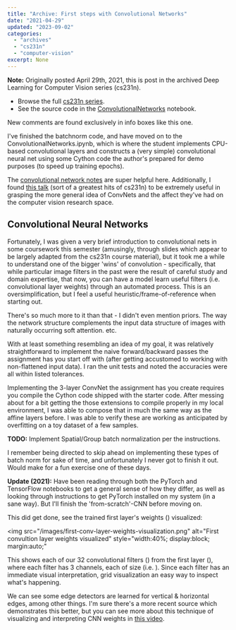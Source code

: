 ```yaml
---
title: "Archive: First steps with Convolutional Networks"
date: "2021-04-29"
updated: "2023-09-02"
categories:
  - "archives"
  - "cs231n"
  - "computer-vision"
excerpt: None
---
```


<script>
    import Info from '$lib/components/Info.svelte'
    import Katex from '$lib/components/Katex.svelte'

    const W="W_1 \\in \ℝ^\{F \\times C \\times H \\times W\} = \ℝ^\{32 \\times 3 \\times 32 \\times 32\}"
</script>

<Info>

**Note:** Originally posted April 29th, 2021, this is post <Katex math="7/20"/> in the archived Deep Learning for Computer Vision series (cs231n). 
* Browse the full [cs231n series](/blog/category/cs231n).
* See the source code in the [ConvolutionalNetworks](https://github.com/pgiardiniere/cs231n/blob/main/assignment2/ConvolutionalNetworks.ipynb) notebook.

New comments are found exclusively in info boxes like this one.

</Info>

I've finished the batchnorm code, and have moved on to the ConvolutionalNetworks.ipynb, which is where the student implements CPU-based convolutional layers and constructs a (very simple) convolutional neural net using some Cython code the author's prepared for demo purposes (to speed up training epochs).

The [convolutional network notes](https://cs231n.github.io/convolutional-networks/) are super helpful here. Additionally, I found [this talk](https://www.youtube.com/watch?v=u6aEYuemt0M) (sort of a greatest hits of cs231n) to be extremely useful in grasping the more general idea of ConvNets and the affect they've had on the computer vision research space.

## Convolutional Neural Networks

Fortunately, I was given a very brief introduction to convolutional nets in some coursework this semester (amusingly, through slides which appear to be largely adapted from the cs231n course material), but it took me a while to understand one of the bigger 'wins' of convolution - specifically, that while particular image filters in the past were the result of careful study and domain expertise, that now, you can have a model learn useful filters (i.e. convolutional layer weights) through an automated process. This is an oversimplification, but I feel a useful heuristic/frame-of-reference when starting out.

<Info>
There's so much more to it than that - I didn't even mention priors. The way the network structure complements the input data structure of images with naturally occurring soft attention. etc.
</Info>

With at least something resembling an idea of my goal, it was relatively straightforward to implement the naive forward/backward passes the assignment has you start off with (after getting accustomed to working with non-flattened input data). I ran the unit tests and noted the accuracies were all within listed tolerances.

Implementing the 3-layer ConvNet the assignment has you create requires you compile the Cython code shipped with the starter code. After messing about for a bit getting the those extensions to compile properly in my local environment, I was able to compose that in much the same way as the affine layers before. I was able to verify these are working as anticipated by overfitting on a toy dataset of a few samples.

**TODO:** Implement Spatial/Group batch normalization per the instructions.

<Info>
I remember being directed to skip ahead on implementing these types of batch norm for sake of time, and unfortunately I never got to finish it out. Would make for a fun exercise one of these days.
</Info>

**Update (2021):** Have been reading through both the PyTorch and TensorFlow notebooks to get a general sense of how they differ, as well as looking through instructions to get PyTorch installed on my system (in a sane way). But I'll finish the 'from-scratch'-CNN before moving on.

<Info>
This did get done, see the trained first layer's weights (<Katex math="W_1" />) visualized:

<img 
  src="/images/first-conv-layer-weights-visualization.png" 
  alt="First convultion layer weights visualized" 
  style="width:40%; display:block; margin:auto;"
>

This shows each of our 32 convolutional filters (<Katex math="F"/>) from the first layer (<Katex math="W_1"/>), where each filter has 3 channels, each of size <Katex math="32 \times 32"/> (i.e. <Katex math={W}/>). Since each filter has an immediate visual interpretation, grid visualization an easy way to inspect what's happening.

We can see some edge detectors are learned for vertical & horizontal edges, among other things. I'm sure there's a more recent source which demonstrates this better, but you can see more about this technique of visualizing and interpreting CNN weights in [this video](https://www.youtube.com/watch?v=AgkfIQ4IGaM).

</Info>
